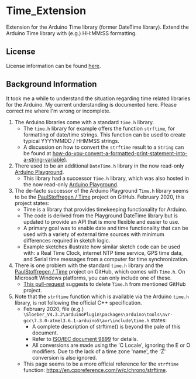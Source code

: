 # Time\_Extension

Extension for the Arduino Time library (former DateTime library).
Extend the Arduino Time library with (e.g.) HH:MM:SS formatting.

## License

License information can be found [here](./LICENSE.md).

## Background Information

It took me a while to understand the situation regarding time related libraries for the Arduino.
My current understanding is documented here.
Please correct me where I'm wrong or incomplete.

1. The Arduino libraries come with a standard `time.h` library.
   - The `time.h` library for example offers the function `strftime`, for formatting of date/time strings. This function can be used to create typical YYYYMMDD / HHMMSS strings.
   - A discussion on how to convert the `strftime` result to a `String` can be found at [how-do-you-convert-a-formatted-print-statement-into-a-string-variable)](https://arduino.stackexchange.com/questions/52676/how-do-you-convert-a-formatted-print-statement-into-a-string-variable).
2. There used to be an additional `DateTime.h` library in the now read-only [Arduino Playground](https://playground.arduino.cc/Code/DateTime/).
   - This library had a successor `Time.h` library, which was also hosted in the now read-only [Arduino Playground](https://playground.arduino.cc/Code/Time/).
3. The de-facto successor of the Arduino Playground `Time.h` library seems to be the [PaulStoffregen / Time](https://github.com/PaulStoffregen/Time) project on GitHub. February 2020, this project states:
   - Time is a library that provides timekeeping functionality for Arduino.
   - The code is derived from the Playground DateTime library but is updated to provide an API that is more flexible and easier to use.
   - A primary goal was to enable date and time functionality that can be used with a variety of external time sources with minimum differences required in sketch logic.
   - Example sketches illustrate how similar sketch code can be used with: a Real Time Clock, internet NTP time service, GPS time data, and Serial time messages from a computer for time synchronization.
4. There is one problem with the standard `time.h` library and the [PaulStoffregen / Time](https://github.com/PaulStoffregen/Time) project on GitHub, which comes with `Time.h`. On Microsoft Windows platforms, you can only include one of these.
   - [This pull-request](https://github.com/PaulStoffregen/Time/pull/98) suggests to delete `Time.h` from mentioned GitHub project.
5. Note that the `strftime` function which is available via the Arduino `time.h` library, is not following the official C++ specification.
   - February 2020, file (e.g.) `\Sloeber_V4.3.2\arduinoPlugin\packages\arduino\tools\avr-gcc\7.3.0-atmel3.6.1-arduino5\avr\include\time.h` states:
      - A complete description of strftime() is beyond the pale of this document.
      - Refer to [ISO/IEC document 9899](http://www.iso-9899.info/wiki/The_Standard) for details.
      - All conversions are made using the 'C Locale', ignoring the E or O modifiers. Due to the lack of a time zone 'name', the 'Z' conversion is also ignored.
   - This page seems to be a more official reference for the `strftime` function: <https://en.cppreference.com/w/c/chrono/strftime>.
